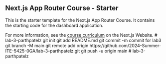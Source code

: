 ## Next.js App Router Course - Starter

This is the starter template for the Next.js App Router Course. It contains the starting code for the dashboard application.

For more information, see the [course curriculum](https://nextjs.org/learn) on the Next.js Website.
#   l a b - 3 - p a r t h p a t e l z  
 g i t  
 i n i t  
 g i t  
 a d d  
 R E A D M E . m d  
 g i t  
 c o m m i t  
 - m  
 c o m m i t   f o r   l a b 3  
 g i t  
 b r a n c h  
 - M  
 m a i n  
 g i t  
 r e m o t e  
 a d d  
 o r i g i n  
 h t t p s : / / g i t h u b . c o m / 2 0 2 4 - S u m m e r - I T E - 5 4 2 5 - 0 G A / l a b - 3 - p a r t h p a t e l z . g i t  
 g i t  
 p u s h  
 - u  
 o r i g i n  
 m a i n  
 #   l a b - 3 - p a r t h p a t e l z  
 